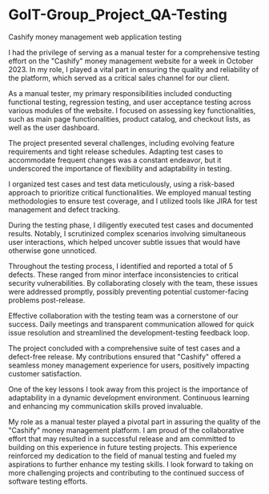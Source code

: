 # GoIT-Group_Project_QA-Testing
Cashify money management web application testing


I had the privilege of serving as a manual tester for a comprehensive testing effort on the "Cashify" money management website for a week in October 2023. 
In my role, I played a vital part in ensuring the quality and reliability of the platform, which served as a critical sales channel for our client.

As a manual tester, my primary responsibilities included conducting functional testing, regression testing, and user acceptance testing across 
various modules of the website. I focused on assessing key functionalities, such as main page functionalities, product catalog, and checkout lists, as well as the user dashboard.

The project presented several challenges, including evolving feature requirements and tight release schedules. 
Adapting test cases to accommodate frequent changes was a constant endeavor, 
but it underscored the importance of flexibility and adaptability in testing.

I organized test cases and test data meticulously, using a risk-based approach to prioritize critical functionalities.
We employed manual testing methodologies to ensure test coverage, and I utilized tools like JIRA for test management and defect tracking.

During the testing phase, I diligently executed test cases and documented results. Notably, I scrutinized complex scenarios involving simultaneous user interactions, 
which helped uncover subtle issues that would have otherwise gone unnoticed.

Throughout the testing process, I identified and reported a total of 5 defects. These ranged from minor interface inconsistencies to critical security 
vulnerabilities. By collaborating closely with the team, these issues were addressed promptly, possibly preventing potential customer-facing problems post-release.

Effective collaboration with the testing team was a cornerstone of our success. Daily meetings and transparent communication allowed for quick issue 
resolution and streamlined the development-testing feedback loop.

The project concluded with a comprehensive suite of test cases and a defect-free release. 
My contributions ensured that "Cashify" offered a seamless money management experience for users, positively impacting customer satisfaction.

One of the key lessons I took away from this project is the importance of adaptability in a dynamic development environment. 
Continuous learning and enhancing my communication skills proved invaluable.

My role as a manual tester played a pivotal part in assuring the quality of the "Cashify" money management platform.
I am proud of the collaborative effort that may resulted in a successful release and am committed to building on this experience in future testing projects.
This experience reinforced my dedication to the field of manual testing and fueled my aspirations to further enhance my testing skills. 
I look forward to taking on more challenging projects and contributing to the continued success of software testing efforts.

